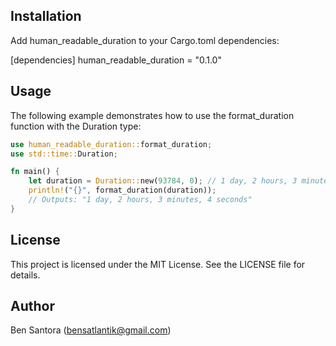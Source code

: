 ## Installation
Add human_readable_duration to your Cargo.toml dependencies:

[dependencies]
human_readable_duration = "0.1.0"

## Usage
The following example demonstrates how to use the format_duration function with the Duration type:

```rust
use human_readable_duration::format_duration;
use std::time::Duration;

fn main() {
    let duration = Duration::new(93784, 0); // 1 day, 2 hours, 3 minutes, 4 seconds
    println!("{}", format_duration(duration)); 
    // Outputs: "1 day, 2 hours, 3 minutes, 4 seconds"
}
```

## License
This project is licensed under the MIT License. See the LICENSE file for details.

## Author
Ben Santora (<bensatlantik@gmail.com>)